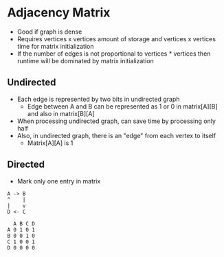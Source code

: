 # Adjacency Matrix

* Good if graph is dense
* Requires vertices x vertices amount of storage and vertices x vertices time for matrix initialization
* If the number of edges is not proportional to vertices * vertices then runtime will be dominated by matrix initialization

## Undirected

* Each edge is represented by two bits in undirected graph
  * Edge between A and B can be represented as 1 or 0 in matrix[A][B] and also in matrix[B][A]
* When processing undirected graph, can save time by processing only half
* Also, in undirected graph, there is an "edge" from each vertex to itself
  * Matrix[A][A] is 1

## Directed

* Mark only one entry in matrix

```text
A -> B
^    |
|    v
D <- C

  A B C D
A 0 1 0 1
B 0 0 1 0
C 1 0 0 1
D 0 0 0 0
```
